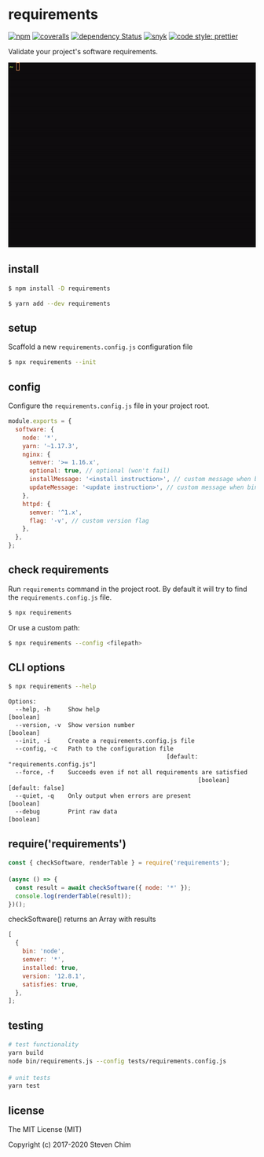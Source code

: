 # requirements

[![npm](https://img.shields.io/npm/v/requirements?style=flat-square)](https://www.npmjs.com/package/requirements)
[![coveralls](https://img.shields.io/coveralls/chimurai/requirements.svg?style=flat-square)](https://coveralls.io/r/chimurai/requirements)
[![dependency Status](https://img.shields.io/david/chimurai/requirements.svg?style=flat-square)](https://david-dm.org/chimurai/requirements#info=dependencies)
[![snyk](https://snyk.io/test/npm/requirements/badge.svg?style=flat-square)](https://snyk.io/test/npm/requirements)
[![code style: prettier](https://img.shields.io/badge/code_style-prettier-ff69b4.svg?style=flat-square)](https://github.com/prettier/prettier)

Validate your project's software requirements.

![requirements-screenshot](https://raw.githubusercontent.com/chimurai/requirements/master/docs/requirements.gif)

## install

```bash
$ npm install -D requirements
```

```bash
$ yarn add --dev requirements
```

## setup

Scaffold a new `requirements.config.js` configuration file

```bash
$ npx requirements --init
```

## config

Configure the `requirements.config.js` file in your project root.

```js
module.exports = {
  software: {
    node: '*',
    yarn: '~1.17.3',
    nginx: {
      semver: '>= 1.16.x',
      optional: true, // optional (won't fail)
      installMessage: '<install instruction>', // custom message when binary is not found
      updateMessage: '<update instruction>', // custom message when binary has wrong version
    },
    httpd: {
      semver: '^1.x',
      flag: '-v', // custom version flag
    },
  },
};
```

## check requirements

Run `requirements` command in the project root. By default it will try to find the `requirements.config.js` file.

```bash
$ npx requirements
```

Or use a custom path:

```bash
$ npx requirements --config <filepath>
```

## CLI options

```bash
$ npx requirements --help
```

```
Options:
  --help, -h     Show help                                             [boolean]
  --version, -v  Show version number                                   [boolean]
  --init, -i     Create a requirements.config.js file
  --config, -c   Path to the configuration file
                                             [default: "requirements.config.js"]
  --force, -f    Succeeds even if not all requirements are satisfied
                                                      [boolean] [default: false]
  --quiet, -q    Only output when errors are present                   [boolean]
  --debug        Print raw data                                        [boolean]
```

## require('requirements')

```javascript
const { checkSoftware, renderTable } = require('requirements');

(async () => {
  const result = await checkSoftware({ node: '*' });
  console.log(renderTable(result));
})();
```

checkSoftware() returns an Array with results

```javascript
[
  {
    bin: 'node',
    semver: '*',
    installed: true,
    version: '12.8.1',
    satisfies: true,
  },
];
```

## testing

```bash
# test functionality
yarn build
node bin/requirements.js --config tests/requirements.config.js

# unit tests
yarn test
```

## license

The MIT License (MIT)

Copyright (c) 2017-2020 Steven Chim
